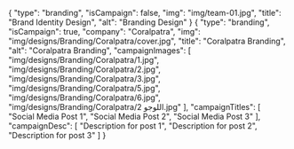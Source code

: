 {
"type": "branding",
"isCampaign": false,
"img": "img/team-01.jpg",
"title": "Brand Identity Design",
"alt": "Branding Design"
}
{
"type": "branding",
"isCampaign": true,
"company": "Coralpatra",
"img": "img/designs/Branding/Coralpatra/cover.jpg",
"title": "Coralpatra Branding",
"alt": "Coralpatra Branding",
"campaignImages": [
"img/designs/Branding/Coralpatra/1.jpg",
"img/designs/Branding/Coralpatra/2.jpg",
"img/designs/Branding/Coralpatra/3.jpg",
"img/designs/Branding/Coralpatra/5.jpg",
"img/designs/Branding/Coralpatra/6.jpg",
"img/designs/Branding/Coralpatra/اللوجو 2.jpg"
],
"campaignTitles": [
"Social Media Post 1",
"Social Media Post 2",
"Social Media Post 3"
],
"campaignDesc": [
"Description for post 1",
"Description for post 2",
"Description for post 3"
]
}

<!-- <div class="text pos-absolute w-90 bg-lighter p-15 rounded font-poppins text-body">
        <h3 class="mb-15">${design.title}</h3>
        <div class="more-details d-flex align-center justify-between mt-10 font-weight-500">
        <p>${design.isCampaign ? "View Campaign" : "View design"}</p>
        <i class="fas fa-long-arrow-alt-right"></i>
</div> -->
